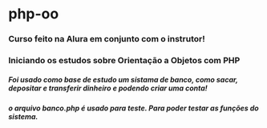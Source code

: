 # php-oo
### Curso feito na Alura em conjunto com o instrutor!

### Iniciando os estudos sobre Orientação a Objetos com PHP
##### Foi usado como base de estudo um sistama de banco, como sacar, depositar e transferir dinheiro e podendo criar uma conta!
##### o arquivo banco.php é usado para teste. Para poder testar as funções do sistema.
